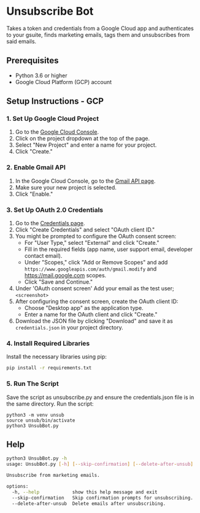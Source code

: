 # Unsubscribe Bot
Takes a token and credentials from a Google Cloud app and authenticates to your gsuite, finds marketing emails, tags them and unsubscribes from said emails.

## Prerequisites

- Python 3.6 or higher
- Google Cloud Platform (GCP) account

## Setup Instructions - GCP 
### 1. Set Up Google Cloud Project

1. Go to the [Google Cloud Console](https://console.cloud.google.com/).
2. Click on the project dropdown at the top of the page.
3. Select "New Project" and enter a name for your project.
4. Click "Create."

### 2. Enable Gmail API

1. In the Google Cloud Console, go to the [Gmail API page](https://console.developers.google.com/apis/library/gmail.googleapis.com).
2. Make sure your new project is selected.
3. Click "Enable."

### 3. Set Up OAuth 2.0 Credentials

1. Go to the [Credentials page](https://console.developers.google.com/apis/credentials).
2. Click "Create Credentials" and select "OAuth client ID."
3. You might be prompted to configure the OAuth consent screen:
   - For "User Type," select "External" and click "Create."
   - Fill in the required fields (app name, user support email, developer contact email).
   - Under "Scopes," click "Add or Remove Scopes" and add `https://www.googleapis.com/auth/gmail.modify` and https://mail.google.com scopes.
   - Click "Save and Continue."
4. Under 'OAuth consent screen' Add your email as the test user;
`<screenshot>`
5. After configuring the consent screen, create the OAuth client ID:
   - Choose "Desktop app" as the application type.
   - Enter a name for the OAuth client and click "Create."
6. Download the JSON file by clicking "Download" and save it as `credentials.json` in your project directory.

### 4. Install Required Libraries

Install the necessary libraries using pip:
```bash
pip install -r requirements.txt
```

### 5. Run The Script
Save the script as unsubscribe.py and ensure the credentials.json file is in the same directory. Run the script:
```
python3 -m venv unsub
source unsub/bin/activate
python3 UnsubBot.py
```

## Help
```bash
python3 UnsubBot.py -h
usage: UnsubBot.py [-h] [--skip-confirmation] [--delete-after-unsub]

Unsubscribe from marketing emails.

options:
  -h, --help            show this help message and exit
  --skip-confirmation   Skip confirmation prompts for unsubscribing.
  --delete-after-unsub  Delete emails after unsubscribing.
```